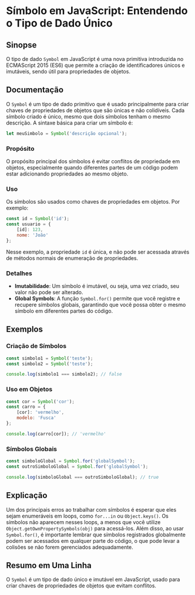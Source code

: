 <!--
Meta Description: # Símbolo em JavaScript: Entendendo o Tipo de Dado Único ## Sinopse O tipo de dado `Symbol` em JavaScript é uma nova primitiva introduzida no ECMAScri...
Meta Keywords: symbol, que, símbolos, javascript, const
-->

# Símbolo em JavaScript: Entendendo o Tipo de Dado Único

## Sinopse
O tipo de dado `Symbol` em JavaScript é uma nova primitiva introduzida no ECMAScript 2015 (ES6) que permite a criação de identificadores únicos e imutáveis, sendo útil para propriedades de objetos.

## Documentação
O `Symbol` é um tipo de dado primitivo que é usado principalmente para criar chaves de propriedades de objetos que são únicas e não colidíveis. Cada símbolo criado é único, mesmo que dois símbolos tenham o mesmo descrição. A sintaxe básica para criar um símbolo é:

```javascript
let meuSimbolo = Symbol('descrição opcional');
```

### Propósito
O propósito principal dos símbolos é evitar conflitos de propriedade em objetos, especialmente quando diferentes partes de um código podem estar adicionando propriedades ao mesmo objeto.

### Uso
Os símbolos são usados como chaves de propriedades em objetos. Por exemplo:

```javascript
const id = Symbol('id');
const usuario = {
    [id]: 123,
    nome: 'João'
};
```

Nesse exemplo, a propriedade `id` é única, e não pode ser acessada através de métodos normais de enumeração de propriedades.

### Detalhes
- **Imutabilidade**: Um símbolo é imutável, ou seja, uma vez criado, seu valor não pode ser alterado.
- **Global Symbols**: A função `Symbol.for()` permite que você registre e recupere símbolos globais, garantindo que você possa obter o mesmo símbolo em diferentes partes do código.

## Exemplos
### Criação de Símbolos
```javascript
const simbolo1 = Symbol('teste');
const simbolo2 = Symbol('teste');

console.log(simbolo1 === simbolo2); // false
```

### Uso em Objetos
```javascript
const cor = Symbol('cor');
const carro = {
    [cor]: 'vermelho',
    modelo: 'Fusca'
};

console.log(carro[cor]); // 'vermelho'
```

### Símbolos Globais
```javascript
const simboloGlobal = Symbol.for('globalSymbol');
const outroSimboloGlobal = Symbol.for('globalSymbol');

console.log(simboloGlobal === outroSimboloGlobal); // true
```

## Explicação
Um dos principais erros ao trabalhar com símbolos é esperar que eles sejam enumeráveis em loops, como `for...in` ou `Object.keys()`. Os símbolos não aparecem nesses loops, a menos que você utilize `Object.getOwnPropertySymbols(obj)` para acessá-los. Além disso, ao usar `Symbol.for()`, é importante lembrar que símbolos registrados globalmente podem ser acessados em qualquer parte do código, o que pode levar a colisões se não forem gerenciados adequadamente.

## Resumo em Uma Linha
O `Symbol` é um tipo de dado único e imutável em JavaScript, usado para criar chaves de propriedades de objetos que evitam conflitos.